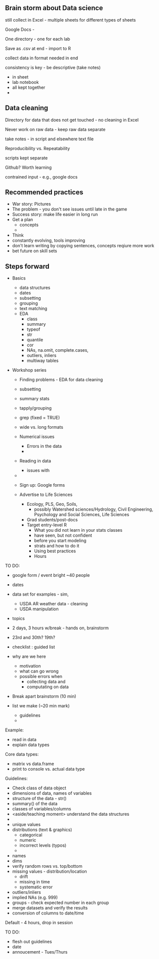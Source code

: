 ## Brain storm about Data science

still collect in Excel - multiple sheets for different types of sheets

Google Docs - 

One directory - one for each lab

Save as .csv at end - import to R

collect data in format needed in end

consistency is key - be descriptive (take notes) 
  - in sheet
  - lab notebook
  - all kept together
  - 
  
## Data cleaning

Directory for data that does not get touched - no cleaning in Excel

Never work on raw data - keep raw data separate

take notes - in script and elsewhere text file

Reproducibility vs. Repeatability

scripts kept separate

Github? Worth learning

contrained input - e.g., google docs

## Recommended practices

  - War story: Pictures
  - The problem - you don't see issues until late in the game
  - Success story: make life easier in long run
  - Get a plan
	- concepts
	- 
  - Think 
  - constantly evolving, tools improving
  - don't learn writing by copying sentences, concepts reqiure more work
  - bet future on skill sets
  
## Steps forward

  - Basics
    - data structures
	- dates
	- subsetting
	- grouping
	- text matching
	- EDA
	  - class
	  - summary
	  - typeof
	  - str
	  - quantile
	  - cor
	  - NAs, na.omit, complete.cases, 
	  - outliers, inliers
	  - multiway tables
	  
- Workshop series
	- Finding problems - EDA for data cleaning
	- subsetting
	- summary stats
	- tapply/grouping
	- grep (fixed = TRUE)
	- wide vs. long formats
	
	- Numerical issues
	  - Errors in the data
	  - 
    - Reading in data
	  - issues with 
	- 
	
  - Sign up: Google forms
  - Advertise to Life Sciences
	- Ecology, PLS, Geo, Soils, 
        - possibly Watershed sciences/Hydrology, Civil Engineering, Psychology and Social Sciences, Life Sciences
	- Grad students/post-docs
	- Target entry-level R
	  - What you did not learn in your stats classes
	  - have seen, but not confident
	  - before you start modeling
	  - strats and how to do it
	  - Using best practices
	  - Hours
	  
	  
TO DO:
 - google form / event bright ~40 people
 - dates 
 - data set for examples - sim,
   - USDA AR weather data - cleaning
   - USDA manipulation
 - topics
 - 2 days, 3 hours w/break - hands on, brainstorm
 - 23rd and 30th? 19th? 
 - checklist : guided list
 
 - why are we here 
   - motivation
   - what can go wrong
   - possible errors when 
     - collecting data and 
     - computating on data
   
 - Break apart brainstorm (10 min)
 - list we make (~20 min mark)
   - guidelines
   - 

 Example:
 - read in data
 - explain data types
 
 Core data types:
   - matrix vs data.frame
   - print to console vs. actual data type
   
 Guidelines:
   - Check class of data object
   - dimensions of data, names of variables
   - structure of the data - str()
   - summary() of the data
   - classes of variables/columns
   - <aside/teaching moment> understand the data structures
   -
   - unique values
   - distributions (text & graphics)
	 - categorical 
	 - numeric
	 - incorrect levels (typos)
	 - 
   - names
   - dims
   - verify random rows vs. top/bottom
   - missing values - distribution/location
	 - drift
	 - missing in time
	 - systematic error
   - outliers/inliers
   - implied NAs (e.g. 999)
   - groups - check expected number in each group
   - merge datasets and verify the results
   - conversion of columns to date/time
   
Default - 4 hours, drop in session

TO DO:
- flesh out guidelines
- date
- annoucement - Tues/Thurs
